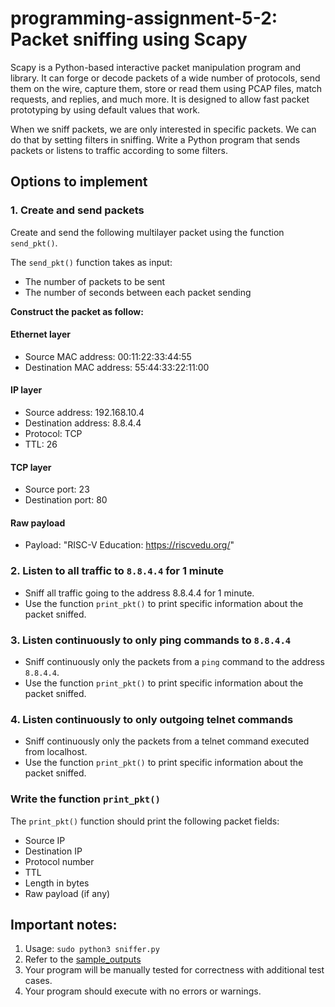 # programming-assignment-5-2: Packet sniffing using Scapy

Scapy is a Python-based interactive packet manipulation program and library. It can forge or decode packets of a wide number of protocols, send them on the wire, capture them, store or read them using PCAP files, match requests, and replies, and much more. It is designed to allow fast packet prototyping by using default values that work.

When we sniff packets, we are only interested in specific packets. We can do that by setting filters in sniffing. 
Write a Python program that sends packets or listens to traffic according to some filters.


## Options to implement
### 1. Create and send packets
Create and send the following multilayer packet using the function `send_pkt()`.

The `send_pkt()` function takes as input:
- The number of packets to be sent
- The number of seconds between each packet sending

**Construct the packet as follow:**

#### Ethernet layer
- Source MAC address: 00:11:22:33:44:55
- Destination MAC address: 55:44:33:22:11:00

#### IP layer
- Source address: 192.168.10.4
- Destination address: 8.8.4.4
- Protocol: TCP
- TTL: 26

#### TCP layer
- Source port: 23
- Destination port: 80

#### Raw payload
- Payload: "RISC-V Education: https://riscvedu.org/"

### 2. Listen to all traffic to `8.8.4.4` for 1 minute
- Sniff all traffic going to the address 8.8.4.4 for 1 minute.
- Use the function `print_pkt()` to print specific information about the packet sniffed.

### 3. Listen continuously to only ping commands to `8.8.4.4`
- Sniff continuously only the packets from a `ping` command to the address `8.8.4.4`.
- Use the function `print_pkt()` to print specific information about the packet sniffed.

### 4. Listen continuously to only outgoing telnet commands
- Sniff continuously only the packets from a telnet command executed from localhost.
- Use the function `print_pkt()` to print specific information about the packet sniffed.

### Write the function `print_pkt()`
The `print_pkt()` function should print the following packet fields:
- Source IP
- Destination IP
- Protocol number
- TTL
- Length in bytes
- Raw payload (if any)

## Important notes:
1. Usage: `sudo python3 sniffer.py`
1. Refer to the [sample_outputs ](sample_outputs )
1. Your program will be manually tested for correctness with additional test cases.
1. Your program should execute with no errors or warnings.
